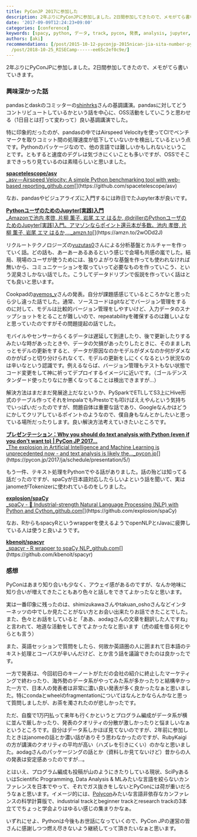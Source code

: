 ```yaml
---
title: PyConJP 2017に参加した
description: 2年ぶりにPyConJPに参加しました。2日間参加してきたので、メモがてら書いていきます。
date: '2017-09-09T12:24:23+09:00'
categories: [conference]
keywords: [spacy, python, データ, track, pycon, 発表, analysis, jupyter, 更新, pandas]
authors: [aki]
recommendations: [/post/2015-10-12-pyconjp-2015nican-jia-sita-number-pyconjp/, /post/2014-01-18-ke-xue-ji-suan-niokerujun-zhi-hua-aruihanazepythongazhao-shi-nita-yan-yu-nosieawoduo-tuteiruka/,
  /post/2018-10-25_RISECamp------ee65c2ef0c9e/]
---
```


2年ぶりにPyConJPに参加しました。2日間参加してきたので、メモがてら書いていきます。

### 興味深かった話

pandasとdaskのコミッターの[shinhrks](https://twitter.com/sinhrks)さんの基調講演。pandasに対してどうコントリビュートしているかという話を中心に、OSS活動をしていこうと思わせる（1日目とは打って変わって）良い基調講演でした。

特に印象的だったのが、pandasの中ではAirspeed Velocityを使ってCIでベンチマークを取りコミット間の処理速度が低下していないかを検出しているという点です。Pythonのパッケージなので、他の言語では難しいかもしれないということです。ともすると速度のデグレは気づきにくいことも多いですが、OSSでそこまできっちり見ているのは素晴らしいと思いました。

[**spacetelescope/asv**  
_asv — Airspeed Velocity: A simple Python benchmarking tool with web-based reporting_github.com](https://github.com/spacetelescope/asv "https://github.com/spacetelescope/asv")[](https://github.com/spacetelescope/asv)

なお、pandasやビジュアライズに入門するには昨日でたJupyter本が良いです。

[**PythonユーザのためのJupyter\[実践\]入門**  
_Amazonで池内 孝啓, 片柳 薫子, 岩尾 エマ はるか, @drillerのPythonユーザのためのJupyter\[実践\]入門。アマゾンならポイント還元本が多数。池内 孝啓, 片柳 薫子, 岩尾 エマ はるか,…_amzn.to](https://amzn.to/2wODd2J "https://amzn.to/2wODd2J")[](https://amzn.to/2wODd2J)

リクルートテクノロジーズの[yuzutas0](https://twitter.com/yuzutas0)さんによる分析基盤とカルチャーを作っていく話。どの話も、あーあーあるあるという感じで会場も共感の嵐でした。結局、現場のユーザが使うためには、独りよがりな基盤を作っても使われなければ無いから、コミュニケーションを取っていって必要なものを作っていこう、という泥臭さしかない話でした。こうしてデータドリブンで仮説を作っていく話はとても良いと思います。

Cookpadの[ayemos\_y](https://twitter.com/ayemos_y)さんの発表。自分が課題感感じているところかなと思ったら少し違った話でした。通常、ソースコードはgitなどでバージョン管理をするのに対して、モデルは比較的バージョン管理をしやすいけど、入力データのスナップショットをとることが難しいので、repeatabilityを確保するのは難しいよなと思っていたのですがその問題提起の話でした。

モバイルやセンサーからくるデータは遅延して到達したり、後で更新したりするみたいな時があったときや、データの欠損があったりしたときに、そのまましれっとモデルの更新をすると、データが原因なのかモデルがダメなのか何がダメなのかがぱっと切り分けられなくて、モデルの更新をしにくくなるという状況なのは辛いなという認識です。例えるならば、バージョン管理もテストもない状態でコード変更をして神に祈ってデプロイするイメージに近いです。（ゴールデンスタンダード使ったりなにか悪くなってることは検出できますが…）

解決方法はまだまだ発展途上だなというか、PySparkでETLしてS3上にHive形式のテーブル作ってそれをImpalaでもPrestoでも叩けばええやんという気持ちでいっぱいだったのですが、問題自体は重要な話であり、Googleなんかはどうにかしてクリアしているポイントのようなので、僕自身もなんとかしたいと思っている場所だったりします。良い解決方法考えていきたいところです。

[**プレゼンテーション：Why you should do text analysis with Python (even if you don't want to) | PyCon JP 2017…**  
_The explosion in Artificial Intelligence and Machine Learning is unprecedented now - and text analysis is likely the…_pycon.jp](https://pycon.jp/2017/ja/schedule/presentation/5/ "https://pycon.jp/2017/ja/schedule/presentation/5/")[](https://pycon.jp/2017/ja/schedule/presentation/5/)

もう一件、テキスト処理をPythonでやる話がありました。話の殆どは知ってる話だったのですが、spaCyが日本語対応したらしいよという話を聞いて、実はjanomeがTokenizerに使われているのをしりました。

[**explosion/spaCy**  
_spaCy - 💫 Industrial-strength Natural Language Processing (NLP) with Python and Cython_github.com](https://github.com/explosion/spaCy "https://github.com/explosion/spaCy")[](https://github.com/explosion/spaCy)

なお、RからもspacyRというwrapperを使えるようでopenNLPとrJavaに疲弊している人は使うと良いようです。

[**kbenoit/spacyr**  
_spacyr - R wrapper to spaCy NLP_github.com](https://github.com/kbenoit/spacyr "https://github.com/kbenoit/spacyr")[](https://github.com/kbenoit/spacyr)

### 感想

PyConはあまり知り合いも少なく、アウェイ感があるのですが、なんか地味に知り合いが増えてきたこともあり色々と話しをできてよかったなと思います。

実は一番印象に残ったのは、shimizukawaさんやtakuan\_oshoさんなどインターネッツの中でしか見たことがない方とお会い出来たりお話できたことでした。また、色々とお話をしていると「ああ、aodagさんの文章を翻訳した人ですね」と言われて、地道な活動をしてきてよかったなと思います（虎の威を借る何とやらとも言う）

また、英語セッションで質問をしたら、何故か英語圏の人に囲まれて日本語のテキスト処理とコーパスが辛いんだけど、とか言う話を議論できたのは良かったです。

一方で発表は、今回初日のキーノートがただの会社の紹介に終止したマーケティングで終わったり、海外勢のデータ系がやってみた系が多かったりと結構辛かった一方で、日本人の発表者は非常に濃い良い発表が多く良かったなぁと思いました。特にcondaとwheelのfragmentationについてはなんとかならんかなと思って質問しましたが、お茶を濁されたのが悲しかったです。

ただ、自腹で1万円払って来年も行くかというとプログラム編成がデータ系が横に並んで厳しかったり、発表のクオリティの分散が激しかったりと悩ましいなぁというところです。自分はデータ系しかほぼ見てないのですが、2年前に参加したときはjanomeの話とか濃い話がありそう思わなかったのですが、RubyKaigiの方が講演のクオリティの平均が高い（ハズレを引きにくい）のかなと思いました。aodagさんのパッケージングの話とか（資料しか見てないけど）昔からの人の発表は安定感あったのですが…。

とはいえ、プログラム編成も投稿が山のようにきたりしている現状、SciPyあるいはScientific Programming, Data Analysis & MLみたいな言語を絞らないカンファレンスを日本でやって、それでガス抜きをしないとPyConには荷が重いだろうなぁと思います。イメージ的には、[Polycon](http://polycon.io/)みたいな言語非依存なカンファレンスの科学計算版で、industrial trackとbeginner trackとresearch trackの3本立てでちょっと学会よりはゆるい感じの集まりかなぁ。

いずれにせよ、Pythonは今後もお世話になっていくので、PyCon JPの運営の皆さんに感謝しつつ燃え尽きないよう継続してって頂きたいなぁと思います。
